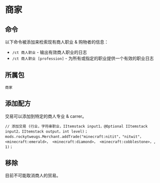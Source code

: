 # 商家

## 命令

以下命令被添加来检索现有商人职业 & 购物者的信息：

- `/ct 商人职业` - 输出有效商人职业的日志
- `/ct 商人职业 [profession]` - 为所有或指定的职业提供一个有效的职业日志

## 所属包

`商家`

## 添加配方

交易可以添加到特定的商人专业 & carrer。

```zenscript
// 添加交易 (行业，字符串职业，IItemstack input1，@Optional IItemstack input2，IItemstack output，int level)；
mods.rockytweugs.Merchant.addTrade("minecraft:nitit"，"nitwit"， <minecraft:emerald>， <minecraft:diamond>， <minecraft:cobblestone>，, 1)；
```

## 移除

目前不可能取消商人的贸易。
